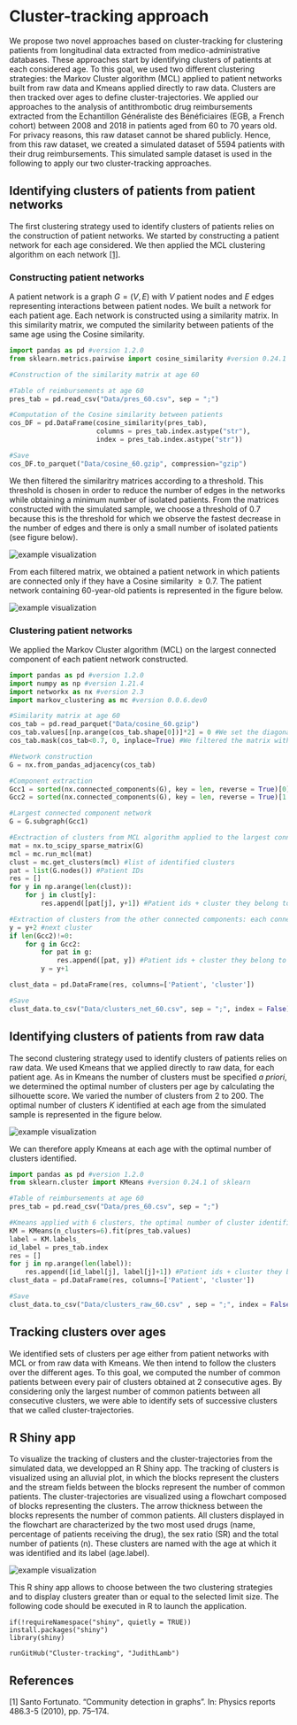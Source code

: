 # Cluster-tracking approach
We propose two novel approaches based on cluster-tracking for clustering patients from longitudinal data extracted from medico-administrative databases. These approaches start by identifying clusters of patients at each considered age. To this goal, we used two different clustering strategies: the Markov Cluster algorithm (MCL) applied to patient networks built from raw data and Kmeans applied directly to raw data. Clusters are then tracked over ages to define cluster-trajectories. We applied our approaches to the analysis of antithrombotic drug reimbursements extracted from the Echantillon Généraliste des Bénéficiaires (EGB, a French cohort) between 2008 and 2018 in patients aged from 60 to 70 years old. For privacy reasons, this raw dataset cannot be shared publicly. Hence, from this raw dataset, we created a simulated dataset of 5594 patients with their drug reimbursements. This simulated sample dataset is used in the following to apply our two cluster-tracking approaches.

## Identifying clusters of patients from patient networks
The first clustering strategy used to identify clusters of patients relies on the construction of patient networks. We started by constructing a patient network for each age considered. We then applied the MCL clustering algorithm on each network [[1]](#1).

### Constructing patient networks
A patient network is a graph $G = (V,E)$ with $V$ patient nodes and $E$ edges representing interactions between patient nodes. We built a network for each patient age. Each network is constructed using a similarity matrix. In this similarity matrix, we computed the similarity between patients of the same age using the Cosine similarity.

```python
import pandas as pd #version 1.2.0
from sklearn.metrics.pairwise import cosine_similarity #version 0.24.1 of sklearn

#Construction of the similarity matrix at age 60

#Table of reimbursements at age 60
pres_tab = pd.read_csv("Data/pres_60.csv", sep = ";")

#Computation of the Cosine similarity between patients 
cos_DF = pd.DataFrame(cosine_similarity(pres_tab),
                      columns = pres_tab.index.astype("str"),
                      index = pres_tab.index.astype("str")) 

#Save
cos_DF.to_parquet("Data/cosine_60.gzip", compression="gzip")  
```

We then filtered the similaritry matrices according to a threshold. This threshold is chosen in order to reduce the number of edges in the networks while obtaining a minimum number of isolated patients. From the matrices constructed with the simulated sample, we choose a threshold of 0.7 because this is the threshold for which we observe the fastest decrease in the number of edges and there is only a small number of isolated patients (see figure below). 

![example visualization](Figures/cosine_threshold.png)

From each filtered matrix, we obtained a patient network in which patients are connected only if they have a Cosine similarity $\ge 0.7$. The patient network containing 60-year-old patients is represented in the figure below.

![example visualization](Figures/network_60.png)

### Clustering patient networks
We applied the Markov Cluster algorithm (MCL) on the largest connected component of each patient network constructed.

```python
import pandas as pd #version 1.2.0
import numpy as np #version 1.21.4
import networkx as nx #version 2.3
import markov_clustering as mc #version 0.0.6.dev0

#Similarity matrix at age 60
cos_tab = pd.read_parquet("Data/cosine_60.gzip")
cos_tab.values[[np.arange(cos_tab.shape[0])]*2] = 0 #We set the diagonal of the matrix to 0
cos_tab.mask(cos_tab<0.7, 0, inplace=True) #We filtered the matrix with the chosen Cosine similarity threshold = 0.7

#Network construction
G = nx.from_pandas_adjacency(cos_tab)

#Component extraction
Gcc1 = sorted(nx.connected_components(G), key = len, reverse = True)[0] #The largest connected component
Gcc2 = sorted(nx.connected_components(G), key = len, reverse = True)[1:] #The other connected components

#Largest connected component network
G = G.subgraph(Gcc1) 

#Exctraction of clusters from MCL algorithm applied to the largest connected component network
mat = nx.to_scipy_sparse_matrix(G)
mcl = mc.run_mcl(mat) 
clust = mc.get_clusters(mcl) #list of identified clusters
pat = list(G.nodes()) #Patient IDs
res = []
for y in np.arange(len(clust)):
    for j in clust[y]:
        res.append([pat[j], y+1]) #Patient ids + cluster they belong to

#Extraction of clusters from the other connected components: each connected component represent a cluster
y = y+2 #next cluster
if len(Gcc2)!=0:
    for g in Gcc2:
        for pat in g:
            res.append([pat, y]) #Patient ids + cluster they belong to
        y = y+1

clust_data = pd.DataFrame(res, columns=['Patient', 'cluster'])

#Save
clust_data.to_csv("Data/clusters_net_60.csv", sep = ";", index = False)
```

## Identifying clusters of patients from raw data
The second clustering strategy used to identify clusters of patients relies on raw data. We used Kmeans that we applied directly to raw data, for each patient age. As in Kmeans the number of clusters must be specified *a priori*, we determined the optimal number of clusters per age by calculating the silhouette score. We varied the number of clusters from 2 to 200. The optimal number of clusters $K$ identified at each age from the simulated sample is represented in the figure below. 

![example visualization](Figures/silhouette_raw.png)

We can therefore apply Kmeans at each age with the optimal number of clusters identified.

```python
import pandas as pd #version 1.2.0
from sklearn.cluster import KMeans #version 0.24.1 of sklearn

#Table of reimbursements at age 60
pres_tab = pd.read_csv("Data/pres_60.csv", sep = ";")

#Kmeans applied with 6 clusters, the optimal number of cluster identified at age 60
KM = KMeans(n_clusters=6).fit(pres_tab.values)
label = KM.labels_
id_label = pres_tab.index
res = []
for j in np.arange(len(label)):
    res.append([id_label[j], label[j]+1]) #Patient ids + cluster they belong
clust_data = pd.DataFrame(res, columns=['Patient', 'cluster'])

#Save
clust_data.to_csv("Data/clusters_raw_60.csv" , sep = ";", index = False)
```

## Tracking clusters over ages
We identified sets of clusters per age either from patient networks with MCL or from raw data with Kmeans. We then intend to follow the clusters over the different ages. To this goal, we computed the number of common patients between every pair of clusters obtained at 2 consecutive ages. By considering only the largest number of common patients between all consecutive clusters, we were able to identify sets of successive clusters that we called cluster-trajectories.

## R Shiny app
To visualize the tracking of clusters and the cluster-trajectories from the simulated data, we developped an R Shiny app. The tracking of clusters is visualized using an alluvial plot, in which the blocks represent the clusters and the stream fields between the blocks represent the number of common patients. The cluster-trajectories are visualized using a flowchart composed of blocks representing the clusters. The arrow thickness between the blocks represents the number of common patients. All clusters displayed in the flowchart are characterized by the two most used drugs (name, percentage of patients receiving the drug), the sex ratio (SR) and the total number of patients (n). These clusters are named with the age at which it was identified and its label (age.label).

![example visualization](Figures/shiny_prog.png)

This R shiny app allows to choose between the two clustering strategies and to display clusters greater than or equal to the selected limit size. The following code should be executed in R to launch the application.

```{r}
if(!requireNamespace("shiny", quietly = TRUE)) install.packages("shiny")
library(shiny)

runGitHub("Cluster-tracking", "JudithLamb")
```

## References
<a id="1">[1]</a> 
Santo Fortunato. “Community detection in graphs”. In: Physics reports 486.3-5 (2010), pp. 75–174.
